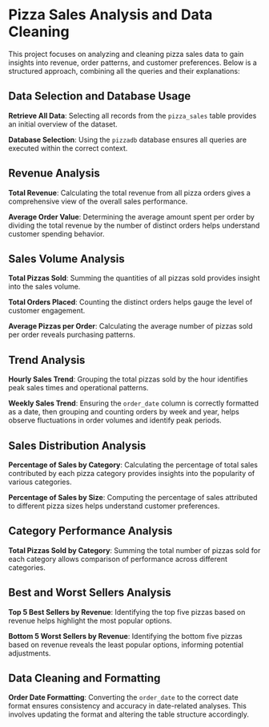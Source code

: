# Pizza Sales Analysis and Data Cleaning

This project focuses on analyzing and cleaning pizza sales data to gain insights into revenue, order patterns, and customer preferences. Below is a structured approach, combining all the queries and their explanations:

## Data Selection and Database Usage

**Retrieve All Data**: Selecting all records from the `pizza_sales` table provides an initial overview of the dataset.

**Database Selection**: Using the `pizzadb` database ensures all queries are executed within the correct context.

## Revenue Analysis

**Total Revenue**: Calculating the total revenue from all pizza orders gives a comprehensive view of the overall sales performance.

**Average Order Value**: Determining the average amount spent per order by dividing the total revenue by the number of distinct orders helps understand customer spending behavior.

## Sales Volume Analysis

**Total Pizzas Sold**: Summing the quantities of all pizzas sold provides insight into the sales volume.

**Total Orders Placed**: Counting the distinct orders helps gauge the level of customer engagement.

**Average Pizzas per Order**: Calculating the average number of pizzas sold per order reveals purchasing patterns.

## Trend Analysis

**Hourly Sales Trend**: Grouping the total pizzas sold by the hour identifies peak sales times and operational patterns.

**Weekly Sales Trend**: Ensuring the `order_date` column is correctly formatted as a date, then grouping and counting orders by week and year, helps observe fluctuations in order volumes and identify peak periods.

## Sales Distribution Analysis

**Percentage of Sales by Category**: Calculating the percentage of total sales contributed by each pizza category provides insights into the popularity of various categories.

**Percentage of Sales by Size**: Computing the percentage of sales attributed to different pizza sizes helps understand customer preferences.

## Category Performance Analysis

**Total Pizzas Sold by Category**: Summing the total number of pizzas sold for each category allows comparison of performance across different categories.

## Best and Worst Sellers Analysis

**Top 5 Best Sellers by Revenue**: Identifying the top five pizzas based on revenue helps highlight the most popular options.

**Bottom 5 Worst Sellers by Revenue**: Identifying the bottom five pizzas based on revenue reveals the least popular options, informing potential adjustments.

## Data Cleaning and Formatting

**Order Date Formatting**: Converting the `order_date` to the correct date format ensures consistency and accuracy in date-related analyses. This involves updating the format and altering the table structure accordingly.
